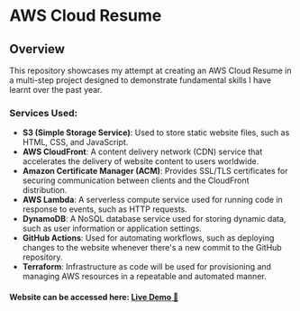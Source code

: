
# AWS Cloud Resume 

## Overview
This repository showcases my attempt at creating an AWS Cloud Resume in a multi-step project designed to demonstrate fundamental skills I have learnt over the past year. 


### Services Used:
- **S3 (Simple Storage Service)**: Used to store static website files, such as HTML, CSS, and JavaScript.
- **AWS CloudFront**: A content delivery network (CDN) service that accelerates the delivery of website content to users worldwide.
- **Amazon Certificate Manager (ACM)**: Provides SSL/TLS certificates for securing communication between clients and the CloudFront distribution.
- **AWS Lambda**: A serverless compute service used for running code in response to events, such as HTTP requests.
- **DynamoDB**: A NoSQL database service used for storing dynamic data, such as user information or application settings.
- **GitHub Actions**: Used for automating workflows, such as deploying changes to the website whenever there's a new commit to the GitHub repository.
- **Terraform**: Infrastructure as code will be used for provisioning and managing AWS resources in a repeatable and automated manner.

#### Website can be accessed here: [Live Demo 🔗](https://resume.tawanda.cloud)


